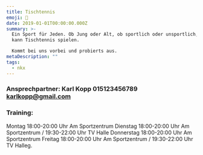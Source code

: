 ```yaml
---
title: Tischtennis
emoji: 🏓
date: 2019-01-01T00:00:00.000Z
summary: >-
  Ein Sport für Jeden. Ob Jung oder Alt, ob sportlich oder unsportlich, jeder
  kann Tischtennis spielen.

  Kommt bei uns vorbei und probierts aus.
metaDescription: ""
tags:
  - nkx
---
```

### Ansprechpartner: Karl Kopp 015123456789 karlkopp@gmail.com

### Training:

Montag 18:00-20:00 Uhr Am Sportzentrum
Dienstag 18:00-20:00 Uhr Am Sportzentrum / 19:30-22:00 Uhr TV Halle
Donnerstag 18:00-20:00 Uhr Am Sportzentrum 
Freitag 18:00-20:00 Uhr Am Sportzentrum / 19:30-22:00 Uhr TV Halleg.